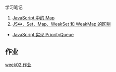 学习笔记

1. [JavaScript 中的 Map](https://developer.mozilla.org/en-US/docs/Web/JavaScript/Reference/Global_Objects/Map)
2. [JS中，Set、Map、WeakSet 和 WeakMap 的区别](https://github.com/Advanced-Frontend/Daily-Interview-Question/issues/6)

+ [JavaScript 实现 PriorityQueue](./priorityQueue.js)

## 作业

[week02 作业](./homework.js)
